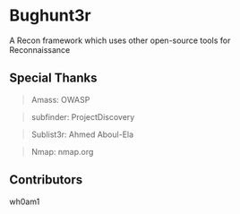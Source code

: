 # Bughunt3r

A Recon framework which uses other open-source tools for Reconnaissance


## Special Thanks

> Amass: OWASP

> subfinder: ProjectDiscovery

> Sublist3r: Ahmed Aboul-Ela

> Nmap: nmap.org

<!-- ## Contributing -->

<!-- Please Issue a Pull Request or  -->


## Contributors

wh0am1